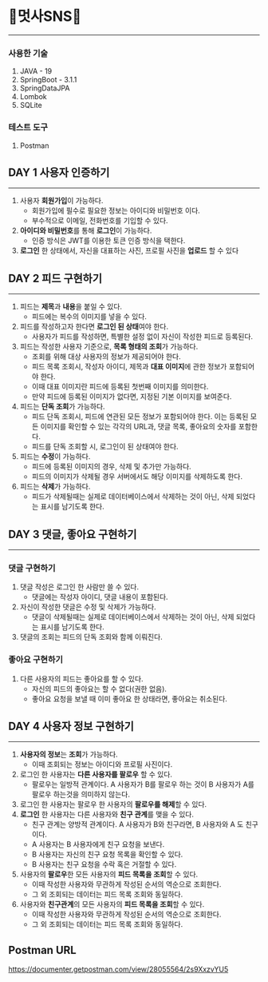 # 📮멋사SNS📮
---

### 사용한 기술
1. JAVA - 19
2. SpringBoot - 3.1.1
3. SpringDataJPA
4. Lombok
5. SQLite

### 테스트 도구
1. Postman

## DAY 1 사용자 인증하기
--- 
1. 사용자 **회원가입**이 가능하다.
    - 회원가입에 필수로 필요한 정보는 아이디와 비밀번호 이다.
    - 부수적으로 이메일, 전화번호를 기입할 수 있다.
2. **아이디와 비밀번호**를 통해 **로그인**이 가능하다.
    - 인증 방식은 JWT를 이용한 토큰 인증 방식을 택한다.    
3. **로그인** 한 상태에서, 자신을 대표하는 사진, 프로필 사진을 **업로드** 할 수 있다

## DAY 2 피드 구현하기
---
1. 피드는 **제목**과 **내용**을 붙일 수 있다.
    - 피드에는 복수의 이미지를 넣을 수 있다.
2. 피드를 작성하고자 한다면 **로그인 된 상태**여야 한다.
    - 사용자가 피드를 작성하면, 특별한 설정 없이 자신이 작성한 피드로 등록된다.
3. 피드는 작성한 사용자 기준으로, **목록 형태의 조회**가 가능하다.
    - 조회를 위해 대상 사용자의 정보가 제공되어야 한다.
    - 피드 목록 조회시, 작성자 아이디, 제목과 **대표 이미지**에 관한 정보가 포함되어야 한다.
    - 이때 대표 이미지란 피드에 등록된 첫번째 이미지를 의미한다.
    - 만약 피드에 등록된 이미지가 없다면, 지정된 기본 이미지를 보여준다.
4. 피드는 **단독 조회**가 가능하다.
    - 피드 단독 조회시, 피드에 연관된 모든 정보가 포함되어야 한다. 이는 등록된 모든 이미지를 확인할 수 있는 각각의 URL과, 댓글 목록, 좋아요의 숫자를 포함한다.
    - 피드를 단독 조회할 시, 로그인이 된 상태여야 한다.
5. 피드는 **수정**이 가능하다.
    - 피드에 등록된 이미지의 경우, 삭제 및 추가만 가능하다.
    - 피드의 이미지가 삭제될 경우 서버에서도 해당 이미지를 삭제하도록 한다.
6. 피드는 **삭제**가 가능하다.
    - 피드가 삭제될때는 실제로 데이터베이스에서 삭제하는 것이 아닌, 삭제 되었다는 표시를 남기도록 한다.
  
## DAY 3 댓글, 좋아요 구현하기
---
### 댓글 구현하기 
1. 댓글 작성은 로그인 한 사람만 쓸 수 있다.
    - 댓글에는 작성자 아이디, 댓글 내용이 포함된다.
2. 자신이 작성한 댓글은 수정 및 삭제가 가능하다.
    - 댓글이 삭제될때는 실제로 데이터베이스에서 삭제하는 것이 아닌, 삭제 되었다는 표시를 남기도록 한다.
3. 댓글의 조회는 피드의 단독 조회와 함께 이뤄진다.

### 좋아요 구현하기
1. 다른 사용자의 피드는 좋아요를 할 수 있다.
    - 자신의 피드의 좋아요는 할 수 없다(권한 없음).
    - 좋아요 요청을 보낼 때 이미 좋아요 한 상태라면, 좋아요는 취소된다.

## DAY 4 사용자 정보 구현하기
---
1. **사용자의 정보**는 **조회**가 가능하다.
    - 이때 조회되는 정보는 아이디와 프로필 사진이다.
2. 로그인 한 사용자는 **다른 사용자를 팔로우** 할 수 있다.
    - 팔로우는 일방적 관계이다. A 사용자가 B를 팔로우 하는 것이 B 사용자가 A를 팔로우 하는것을 의미하지 않는다.
3. 로그인 한 사용자는 팔로우 한 사용자의 **팔로우를 해제**할 수 있다.
4. **로그인** 한 사용자는 다른 사용자와 **친구 관계**를 맺을 수 있다.
    - 친구 관계는 양방적 관계이다. A 사용자가 B와 친구라면, B 사용자와 A 도 친구이다.
    - A 사용자는 B 사용자에게 친구 요청을 보낸다.
    - B 사용자는 자신의 친구 요청 목록을 확인할 수 있다.
    - B 사용자는 친구 요청을 수락 혹은 거절할 수 있다.    
5. 사용자의 **팔로우**한 모든 사용자의 **피드 목록을 조회**할 수 있다.
    - 이때 작성한 사용자와 무관하게 작성된 순서의 역순으로 조회한다.
    - 그 외 조회되는 데이터는 피드 목록 조회와 동일하다.
6. 사용자와 **친구관계**의 모든 사용자의 **피드 목록을 조회**할 수 있다.
    - 이때 작성한 사용자와 무관하게 작성된 순서의 역순으로 조회한다.
    - 그 외 조회되는 데이터는 피드 목록 조회와 동일하다.
  
## Postman URL
https://documenter.getpostman.com/view/28055564/2s9XxzvYU5

